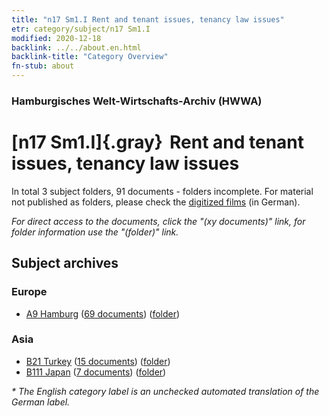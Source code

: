 ```yaml
---
title: "n17 Sm1.I Rent and tenant issues, tenancy law issues"
etr: category/subject/n17 Sm1.I
modified: 2020-12-18
backlink: ../../about.en.html
backlink-title: "Category Overview"
fn-stub: about
---
```


### Hamburgisches Welt-Wirtschafts-Archiv (HWWA)
# [n17 Sm1.I]{.gray}&#8201; Rent and tenant issues, tenancy law issues&#160; 





In total 3 subject folders, 91 documents - folders incomplete.
For material not published as folders, please check the [digitized films](/film/h1_sh) (in German).

_For direct access to the documents, click the "(xy documents)" link, for folder information use the "(folder)" link._

## Subject archives



### Europe

- [A9 Hamburg](../../../geo/about.en.html#A9) (<a href="https://dfg-viewer.de/show/?tx_dlf[id]=https://pm20.zbw.eu/mets/sh/1409xx/140905/1452xx/145252/public.mets.en.xml" target="_blank">69 documents</a>) ([folder](http://purl.org/pressemappe20/folder/sh/140905,145252))

### Asia

- [B21 Turkey](../../../geo/about.en.html#B21) (<a href="https://dfg-viewer.de/show/?tx_dlf[id]=https://pm20.zbw.eu/mets/sh/1411xx/141111/1452xx/145252/public.mets.en.xml" target="_blank">15 documents</a>) ([folder](http://purl.org/pressemappe20/folder/sh/141111,145252))
- [B111 Japan](../../../geo/about.en.html#B111) (<a href="https://dfg-viewer.de/show/?tx_dlf[id]=https://pm20.zbw.eu/mets/sh/1412xx/141272/1452xx/145252/public.mets.en.xml" target="_blank">7 documents</a>) ([folder](http://purl.org/pressemappe20/folder/sh/141272,145252))


_* The English category label is an unchecked automated translation of the German label._

